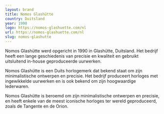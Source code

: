 ```yaml
---
layout: brand
title: Nomos Glashütte
country: Duitsland
year: 1990
logo: https://nomos-glashuette.com/nl
url: https://nomos-glashuette.com/nl
slug: nomos-glashutte
---
```

Nomos Glashütte werd opgericht in 1990 in Glashütte, Duitsland. Het bedrijf heeft een lange geschiedenis van precisie en kwaliteit en gebruikt uitsluitend in-house geproduceerde uurwerken.

Nomos Glashütte is een Duits horlogemerk dat bekend staat om zijn minimalistische ontwerpen en precisie. Het bedrijf produceert horloges met ingewikkelde uurwerken en is ook bekend om zijn hoogwaardige lederwaren.

Nomos Glashütte is beroemd om zijn minimalistische ontwerpen en precisie, en heeft enkele van de meest iconische horloges ter wereld geproduceerd, zoals de Tangente en de Orion.

